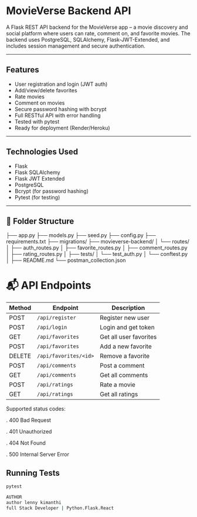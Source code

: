 #  MovieVerse Backend API

A Flask REST API backend for the MovieVerse app – a movie discovery and social platform where users can rate, comment on, and favorite movies. The backend uses PostgreSQL, SQLAlchemy, Flask-JWT-Extended, and includes session management and secure authentication.

---

## Features

-  User registration and login (JWT auth)
-  Add/view/delete favorites
-  Rate movies
-  Comment on movies
-  Secure password hashing with bcrypt
-  Full RESTful API with error handling
-  Tested with pytest
-  Ready for deployment (Render/Heroku)

---

## Technologies Used

- Flask
- Flask SQLAlchemy
- Flask JWT Extended
- PostgreSQL
- Bcrypt (for password hashing)
- Pytest (for testing)

---

## 📂 Folder Structure

├── app.py
├── models.py
├── seed.py
├── config.py
├── requirements.txt
├── migrations/
├── movieverse-backend/
│ └── routes/
│ ├── auth_routes.py
│ ├── favorite_routes.py
│ ├── comment_routes.py
│ ├── rating_routes.py
│
├── tests/
│ └── test_auth.py
│ └── conftest.py
│
├── README.md
└── postman_collection.json

# 📬 API Endpoints

| Method | Endpoint      |     Description     |
|--------|---------------|---------------------|
| POST   | `/api/register`  | Register new user       |
| POST   | `/api/login`     | Login and get token     |
| GET    | `/api/favorites` | Get all user favorites  |
| POST   | `/api/favorites` | Add a new favorite      |
| DELETE | `/api/favorites/<id>` | Remove a favorite   |
| POST   | `/api/comments`  | Post a comment          |
| GET    | `/api/comments`  | Get all comments        |
| POST   | `/api/ratings`   | Rate a movie            |
| GET    | `/api/ratings`   | Get all ratings      

Supported status codes:

. 400 Bad Request

. 401 Unauthorized

. 404 Not Found

. 500 Internal Server Error


## Running Tests

```bash
pytest

AUTHOR 
author lenny kimanthi 
full Stack Developer | Python.Flask.React 
